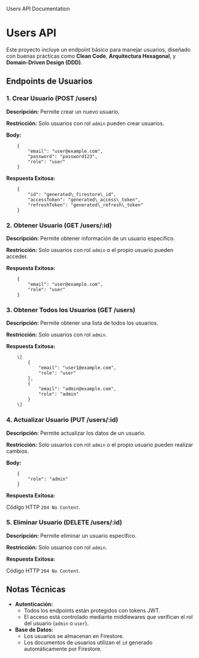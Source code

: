   Users API Documentation

Users API
=========

Este proyecto incluye un endpoint básico para manejar usuarios, diseñado con buenas prácticas como **Clean Code**, **Arquitectura Hexagonal**, y **Domain-Driven Design (DDD)**.

Endpoints de Usuarios
---------------------

### 1\. Crear Usuario (POST /users)

**Descripción:** Permite crear un nuevo usuario.

**Restricción:** Solo usuarios con rol `admin` pueden crear usuarios.

**Body:**

        {
            "email": "user@example.com",
            "password": "password123",
            "role": "user"
        }
    

**Respuesta Exitosa:**

        {
            "id": "generated\_firestore\_id",
            "accessToken": "generated\_access\_token",
            "refreshToken": "generated\_refresh\_token"
        }
    

### 2\. Obtener Usuario (GET /users/:id)

**Descripción:** Permite obtener información de un usuario específico.

**Restricción:** Solo usuarios con rol `admin` o el propio usuario pueden acceder.

**Respuesta Exitosa:**

        {
            "email": "user@example.com",
            "role": "user"
        }
    

### 3\. Obtener Todos los Usuarios (GET /users)

**Descripción:** Permite obtener una lista de todos los usuarios.

**Restricción:** Solo usuarios con rol `admin`.

**Respuesta Exitosa:**

        \[
            {
                "email": "user1@example.com",
                "role": "user"
            },
            {
                "email": "admin@example.com",
                "role": "admin"
            }
        \]
    

### 4\. Actualizar Usuario (PUT /users/:id)

**Descripción:** Permite actualizar los datos de un usuario.

**Restricción:** Solo usuarios con rol `admin` o el propio usuario pueden realizar cambios.

**Body:**

        {
            "role": "admin"
        }
    

**Respuesta Exitosa:**

Código HTTP `204 No Content`.

### 5\. Eliminar Usuario (DELETE /users/:id)

**Descripción:** Permite eliminar un usuario específico.

**Restricción:** Solo usuarios con rol `admin`.

**Respuesta Exitosa:**

Código HTTP `204 No Content`.

Notas Técnicas
--------------

*   **Autenticación:**
    *   Todos los endpoints están protegidos con tokens JWT.
    *   El acceso está controlado mediante middlewares que verifican el rol del usuario (`admin` o `user`).
*   **Base de Datos:**
    *   Los usuarios se almacenan en Firestore.
    *   Los documentos de usuarios utilizan el `id` generado automáticamente por Firestore.

